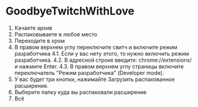 # GoodbyeTwitchWithLove

1. Качаете архив
2. Распаковываете в любое место
3. Переходите в хром
4. В правом верхнем углу переключите свитч и включите режим разработчика
  4.1. Если у вас нету этого, то нужно включить режим разработчика.
  4.2. В адресной строке введите: chrome://extensions/ и нажмите Enter.
  4.3. В правом верхнем углу страницы включите переключатель "Режим разработчика" (Developer mode).
5. У вас будет три кнопки, нажимайте Загрузить распакованное расширение.
6. Выберите папку куда вы распаковали расширение
7. Всё
